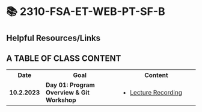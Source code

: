 # 📚 **2310-FSA-ET-WEB-PT-SF-B**

## **Helpful Resources/Links**


## A TABLE OF CLASS CONTENT
<table>
  
  <tr>
    <th style="width: 60px;"> Date </th>
    <th style="width: 300px;"> Goal </th>
    <th style="width: 300px;"> Content </th>
  </tr>
  
  <tr>
    <td><b>10.2.2023</b></td>
    <td><b>Day 01: Program Overview & Git Workshop</b></td>
    <td>
      <ul>
        <li>
          <a href=''>Lecture Recording</a>
        </li>
      </ul>
    </td>
  </tr>
</table>
